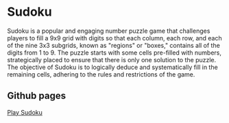 # Sudoku
Sudoku is a popular and engaging number puzzle game that challenges players to fill a 9x9 grid with digits so that each column, each row, and each of the nine 3x3 subgrids, known as "regions" or "boxes," contains all of the digits from 1 to 9. The puzzle starts with some cells pre-filled with numbers, strategically placed to ensure that there is only one solution to the puzzle. The objective of Sudoku is to logically deduce and systematically fill in the remaining cells, adhering to the rules and restrictions of the game.

## Github pages
[Play Sudoku]


[Play Sudoku]: <https://dmitrieryomin.github.io/sudoku>